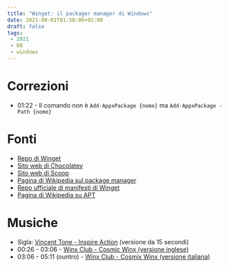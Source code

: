 ```yaml
---
title: "Winget: il packager manager di Windows"
date: 2021-08-01T01:58:06+02:00
draft: false
tags:
 - 2021
 - 08
 - windows
---
```


# Correzioni

+ 01:22 - Il comando non è `Add-AppxPackage {nome}` ma `Add-AppxPackage -Path {nome}`

# Fonti

+ [Repo di Winget](https://github.com/microsoft/winget-cli)
+ [Sito web di Chocolatey](https://chocolatey.org/)
+ [Sito web di Scoop](https://scoop.sh/)
+ [Pagina di Wikipedia sul package manager](https://en.wikipedia.org/wiki/Package_manager)
+ [Repo ufficiale di manifesti di Winget](https://github.com/microsoft/winget-pkgs)
+ [Pagina di Wikipedia su APT](https://www.wikiwand.com/en/APT_(software))

# Musiche

+ Sigla: [Vincent Tone - Inspire Action](https://www.premiumbeat.com/royalty-free-tracks/inspire-action) (versione da 15 secondi)
+ 00:26 - 03:06 - [Winx Club - Cosmic Winx (versione inglese)](https://www.youtube.com/watch?v=PtnSOFdsSo8)
+ 03:06 - 05:11 (ountro) - [Winx Club - Cosmix Winx (versione italiana)](https://www.youtube.com/watch?v=7uJJppB5Wno)
  
  
